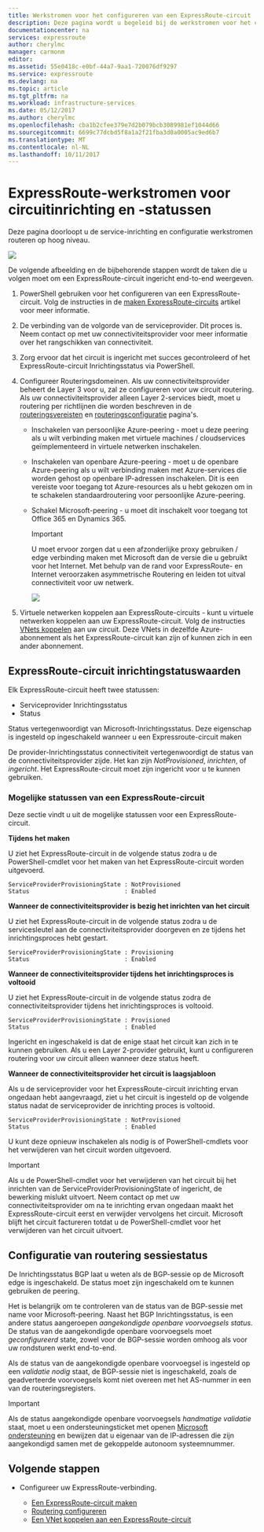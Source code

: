 ```yaml
---
title: Werkstromen voor het configureren van een ExpressRoute-circuit | Microsoft Docs
description: Deze pagina wordt u begeleid bij de werkstromen voor het configureren van ExpressRoute-circuit en -peerings
documentationcenter: na
services: expressroute
author: cherylmc
manager: carmonm
editor: 
ms.assetid: 55e0418c-e0bf-44a7-9aa1-720076df9297
ms.service: expressroute
ms.devlang: na
ms.topic: article
ms.tgt_pltfrm: na
ms.workload: infrastructure-services
ms.date: 05/12/2017
ms.author: cherylmc
ms.openlocfilehash: cba1b2cfee379e7d2b079bcb3089981ef1044d66
ms.sourcegitcommit: 6699c77dcbd5f8a1a2f21fba3d0a0005ac9ed6b7
ms.translationtype: MT
ms.contentlocale: nl-NL
ms.lasthandoff: 10/11/2017
---
```

# <a name="expressroute-workflows-for-circuit-provisioning-and-circuit-states"></a>ExpressRoute-werkstromen voor circuitinrichting en -statussen
Deze pagina doorloopt u de service-inrichting en configuratie werkstromen routeren op hoog niveau.

![](./media/expressroute-workflows/expressroute-circuit-workflow.png)

De volgende afbeelding en de bijbehorende stappen wordt de taken die u volgen moet om een ExpressRoute-circuit ingericht end-to-end weergeven. 

1. PowerShell gebruiken voor het configureren van een ExpressRoute-circuit. Volg de instructies in de [maken ExpressRoute-circuits](expressroute-howto-circuit-classic.md) artikel voor meer informatie.
2. De verbinding van de volgorde van de serviceprovider. Dit proces is. Neem contact op met uw connectiviteitsprovider voor meer informatie over het rangschikken van connectiviteit.
3. Zorg ervoor dat het circuit is ingericht met succes gecontroleerd of het ExpressRoute-circuit Inrichtingsstatus via PowerShell. 
4. Configureer Routeringsdomeinen. Als uw connectiviteitsprovider beheert de Layer 3 voor u, zal ze configureren voor uw circuit routering. Als uw connectiviteitsprovider alleen Layer 2-services biedt, moet u routering per richtlijnen die worden beschreven in de [routeringsvereisten](expressroute-routing.md) en [routeringsconfiguratie](expressroute-howto-routing-classic.md) pagina's.
   
   * Inschakelen van persoonlijke Azure-peering - moet u deze peering als u wilt verbinding maken met virtuele machines / cloudservices geïmplementeerd in virtuele netwerken inschakelen.
   * Inschakelen van openbare Azure-peering - moet u de openbare Azure-peering als u wilt verbinding maken met Azure-services die worden gehost op openbare IP-adressen inschakelen. Dit is een vereiste voor toegang tot Azure-resources als u hebt gekozen om in te schakelen standaardroutering voor persoonlijke Azure-peering.
   * Schakel Microsoft-peering - u moet dit inschakelt voor toegang tot Office 365 en Dynamics 365. 
     
     > [!IMPORTANT]
     > U moet ervoor zorgen dat u een afzonderlijke proxy gebruiken / edge verbinding maken met Microsoft dan de versie die u gebruikt voor het Internet. Met behulp van de rand voor ExpressRoute- en Internet veroorzaken asymmetrische Routering en leiden tot uitval connectiviteit voor uw netwerk.
     > 
     > 
     
     ![](./media/expressroute-workflows/routing-workflow.png)
5. Virtuele netwerken koppelen aan ExpressRoute-circuits - kunt u virtuele netwerken koppelen aan uw ExpressRoute-circuit. Volg de instructies [VNets koppelen](expressroute-howto-linkvnet-arm.md) aan uw circuit. Deze VNets in dezelfde Azure-abonnement als het ExpressRoute-circuit kan zijn of kunnen zich in een ander abonnement.

## <a name="expressroute-circuit-provisioning-states"></a>ExpressRoute-circuit inrichtingstatuswaarden
Elk ExpressRoute-circuit heeft twee statussen:

* Serviceprovider Inrichtingsstatus
* Status

Status vertegenwoordigt van Microsoft-Inrichtingsstatus. Deze eigenschap is ingesteld op ingeschakeld wanneer u een Expressroute-circuit maken

De provider-Inrichtingsstatus connectiviteit vertegenwoordigt de status van de connectiviteitsprovider zijde. Het kan zijn *NotProvisioned*, *inrichten*, of *ingericht*. Het ExpressRoute-circuit moet zijn ingericht voor u te kunnen gebruiken.

### <a name="possible-states-of-an-expressroute-circuit"></a>Mogelijke statussen van een ExpressRoute-circuit
Deze sectie vindt u uit de mogelijke statussen voor een ExpressRoute-circuit.

**Tijdens het maken**

U ziet het ExpressRoute-circuit in de volgende status zodra u de PowerShell-cmdlet voor het maken van het ExpressRoute-circuit worden uitgevoerd.

    ServiceProviderProvisioningState : NotProvisioned
    Status                           : Enabled


**Wanneer de connectiviteitsprovider is bezig het inrichten van het circuit**

U ziet het ExpressRoute-circuit in de volgende status zodra u de servicesleutel aan de connectiviteitsprovider doorgeven en ze tijdens het inrichtingsproces hebt gestart.

    ServiceProviderProvisioningState : Provisioning
    Status                           : Enabled


**Wanneer de connectiviteitsprovider tijdens het inrichtingsproces is voltooid**

U ziet het ExpressRoute-circuit in de volgende status zodra de connectiviteitsprovider tijdens het inrichtingsproces is voltooid.

    ServiceProviderProvisioningState : Provisioned
    Status                           : Enabled

Ingericht en ingeschakeld is dat de enige staat het circuit kan zich in te kunnen gebruiken. Als u een Layer 2-provider gebruikt, kunt u configureren routering voor uw circuit alleen wanneer deze status heeft.

**Wanneer de connectiviteitsprovider het circuit is laagsjabloon**

Als u de serviceprovider voor het ExpressRoute-circuit inrichting ervan ongedaan hebt aangevraagd, ziet u het circuit is ingesteld op de volgende status nadat de serviceprovider de inrichting proces is voltooid.

    ServiceProviderProvisioningState : NotProvisioned
    Status                           : Enabled


U kunt deze opnieuw inschakelen als nodig is of PowerShell-cmdlets voor het verwijderen van het circuit worden uitgevoerd.  

> [!IMPORTANT]
> Als u de PowerShell-cmdlet voor het verwijderen van het circuit bij het inrichten van de ServiceProviderProvisioningState of ingericht, de bewerking mislukt uitvoert. Neem contact op met uw connectiviteitsprovider om na te inrichting ervan ongedaan maakt het ExpressRoute-circuit eerst en verwijder vervolgens het circuit. Microsoft blijft het circuit factureren totdat u de PowerShell-cmdlet voor het verwijderen van het circuit uitvoert.
> 
> 

## <a name="routing-session-configuration-state"></a>Configuratie van routering sessiestatus
De Inrichtingsstatus BGP laat u weten als de BGP-sessie op de Microsoft edge is ingeschakeld. De status moet zijn ingeschakeld om te kunnen gebruiken de peering.

Het is belangrijk om te controleren van de status van de BGP-sessie met name voor Microsoft-peering. Naast het BGP Inrichtingsstatus, is een andere status aangeroepen *aangekondigde openbare voorvoegsels status*. De status van de aangekondigde openbare voorvoegsels moet *geconfigureerd* state, zowel voor de BGP-sessie worden omhoog als voor uw rondsturen werkt end-to-end. 

Als de status van de aangekondigde openbare voorvoegsel is ingesteld op een *validatie nodig* staat, de BGP-sessie niet is ingeschakeld, zoals de geadverteerde voorvoegsels komt niet overeen met het AS-nummer in een van de routeringsregisters. 

> [!IMPORTANT]
> Als de status aangekondigde openbare voorvoegsels *handmatige validatie* staat, moet u een ondersteuningsticket met openen [Microsoft ondersteuning](https://portal.azure.com/?#blade/Microsoft_Azure_Support/HelpAndSupportBlade) en bewijzen dat u eigenaar van de IP-adressen die zijn aangekondigd samen met de gekoppelde autonoom systeemnummer.
> 
> 

## <a name="next-steps"></a>Volgende stappen
* Configureer uw ExpressRoute-verbinding.
  
  * [Een ExpressRoute-circuit maken](expressroute-howto-circuit-arm.md)
  * [Routering configureren](expressroute-howto-routing-arm.md)
  * [Een VNet koppelen aan een ExpressRoute-circuit](expressroute-howto-linkvnet-arm.md)

